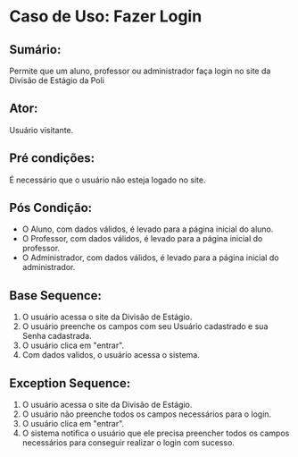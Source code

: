 # Caso de Uso: Fazer Login

## Sumário: 
Permite que um aluno, professor ou administrador faça login no site da Divisão de Estágio da Poli

## Ator:
Usuário visitante.

## Pré condições:
É necessário que o usuário não esteja logado no site.

## Pós Condição:
* O Aluno, com dados válidos, é levado para a página inicial do aluno.
* O Professor, com dados válidos, é levado para a página inicial do professor.
* O Administrador, com dados válidos, é levado para a página inicial do administrador.

## Base Sequence:
1. O usuário acessa o site da Divisão de Estágio.
2. O usuário preenche os campos com seu Usuário cadastrado e sua Senha cadastrada.
3. O usuário clica em "entrar".
4. Com dados validos, o usuário acessa o sistema.

## Exception Sequence:
1. O usuário acessa o site da Divisão de Estágio.
2. O usuário não preenche todos os campos necessários para o login.
3. O usuário clica em "entrar".
4. O sistema notifica o usuário que ele precisa preencher todos os campos necessários para conseguir realizar o login com sucesso.
